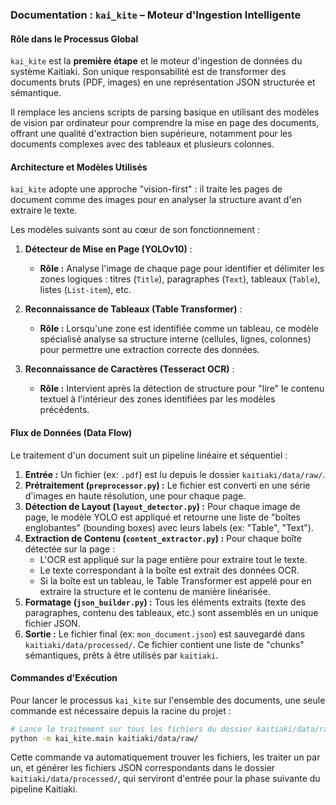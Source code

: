 ### **Documentation : `kai_kite` – Moteur d'Ingestion Intelligente**

#### **Rôle dans le Processus Global**

`kai_kite` est la **première étape** et le moteur d'ingestion de données du système Kaitiaki. Son unique responsabilité est de transformer des documents bruts (PDF, images) en une représentation JSON structurée et sémantique.

Il remplace les anciens scripts de parsing basique en utilisant des modèles de vision par ordinateur pour comprendre la mise en page des documents, offrant une qualité d'extraction bien supérieure, notamment pour les documents complexes avec des tableaux et plusieurs colonnes.

#### **Architecture et Modèles Utilisés**

`kai_kite` adopte une approche "vision-first" : il traite les pages de document comme des images pour en analyser la structure avant d'en extraire le texte.

Les modèles suivants sont au cœur de son fonctionnement :

1.  **Détecteur de Mise en Page (YOLOv10)** :

      * **Rôle :** Analyse l'image de chaque page pour identifier et délimiter les zones logiques : titres (`Title`), paragraphes (`Text`), tableaux (`Table`), listes (`List-item`), etc.

2.  **Reconnaissance de Tableaux (Table Transformer)** :

      * **Rôle :** Lorsqu'une zone est identifiée comme un tableau, ce modèle spécialisé analyse sa structure interne (cellules, lignes, colonnes) pour permettre une extraction correcte des données.

3.  **Reconnaissance de Caractères (Tesseract OCR)** :

      * **Rôle :** Intervient après la détection de structure pour "lire" le contenu textuel à l'intérieur des zones identifiées par les modèles précédents.

#### **Flux de Données (Data Flow)**

Le traitement d'un document suit un pipeline linéaire et séquentiel :

1.  **Entrée :** Un fichier (ex: `.pdf`) est lu depuis le dossier `kaitiaki/data/raw/`.
2.  **Prétraitement (`preprocessor.py`) :** Le fichier est converti en une série d'images en haute résolution, une pour chaque page.
3.  **Détection de Layout (`layout_detector.py`) :** Pour chaque image de page, le modèle YOLO est appliqué et retourne une liste de "boîtes englobantes" (bounding boxes) avec leurs labels (ex: "Table", "Text").
4.  **Extraction de Contenu (`content_extractor.py`) :** Pour chaque boîte détectée sur la page :
      * L'OCR est appliqué sur la page entière pour extraire tout le texte.
      * Le texte correspondant à la boîte est extrait des données OCR.
      * Si la boîte est un tableau, le Table Transformer est appelé pour en extraire la structure et le contenu de manière linéarisée.
5.  **Formatage (`json_builder.py`) :** Tous les éléments extraits (texte des paragraphes, contenu des tableaux, etc.) sont assemblés en un unique fichier JSON.
6.  **Sortie :** Le fichier final (ex: `mon_document.json`) est sauvegardé dans `kaitiaki/data/processed/`. Ce fichier contient une liste de "chunks" sémantiques, prêts à être utilisés par `kaitiaki`.

#### **Commandes d'Exécution**

Pour lancer le processus `kai_kite` sur l'ensemble des documents, une seule commande est nécessaire depuis la racine du projet :

```bash
# Lance le traitement sur tous les fichiers du dossier kaitiaki/data/raw/
python -m kai_kite.main kaitiaki/data/raw/
```

Cette commande va automatiquement trouver les fichiers, les traiter un par un, et générer les fichiers JSON correspondants dans le dossier `kaitiaki/data/processed/`, qui serviront d'entrée pour la phase suivante du pipeline Kaitiaki.